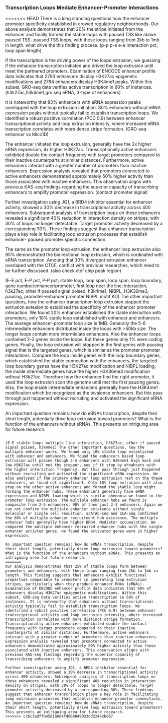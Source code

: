 ### Transcription Loops Mediate Enhancer-Promoter Interactions

<<<<<<< HEAD
There is a long standing questions how the enhancer promoter specificity established in crowed regulatory neighborhoods. Our above analysis demonstrates that 20% the stripe initiated from the enhancer and finally formed the stable loops with paused TSS like above paused TSS- paused TSS loops, with these loops ranging from 2kb to 1mb in length. what drive the this finding process. 
(p-p p-e e-e interaction pct, loop span length)

 If the transcription is the driving power of the loops extrusion, we guessing if the enhancer transcription initiated and drived the loop extrusion until meet the partnered promoters. Examination of ENCODE enhancer profile data indicates that 2793 enhancers display H3K27ac epigenetic modifications and 2784 enhancers display H3K4me1 peaks. Within this subset, GRO-seq data verifies active transcription in 60% of instances. (h3k27ac,h3k4me1,gro seq eRNA, 3-type of enhancers)

 It is noteworthy that 80% enhancers with eRNA expression peaks overlapped with the loop extrusion initiation. 80% enhancers without eRNA expression peaks without typically fail to establish transcription loops. We identified a robust positive correlation (PCC 0.9) between enhancer transcriptional activity and loop extrusion intensity, where increased eRNA transcription correlates with more dense stripe formation. (GRO-seq enhancer vs Micc1D)

The enhancer initiated the loop extrusion, generally have the 2x higher eRNA expression, 4x higher H3K27ac. Transcriptionally active enhancers exhibited double the contact frequency with target promoters compared to their inactive counterparts at similar distances. 
Furthermore, active enhancers interact with a greater number of promoters than inactive enhancers. Expression analysis revealed that promoters connected to active enhancers demonstrated approximately 50% higher activity than those associated with inactive enhancers. This observation aligns with previous KAS-seq findings regarding the superior capacity of transcribing enhancers to amplify promoter expression. (contact promoter signal) 

Further investigation using JQ1, a BRD4 inhibitor essential for enhancer activity, showed a 30% decrease in transcriptional activity across 400 enhancers. Subsequent analysis of transcription loops on these enhancers revealed a significant 40% reduction in interaction density on stripes, with 30% of loops no longer detectable. Target promoter activity decreased by a corresponding 30%. These findings suggest that enhancer transcription plays a key role in facilitating loop extrusion processes that establish enhancer- paused promoter specific connection. 

The same as the promoter loop extrusion, the enhancer loop extrusion also 95% demonstrated the bidirectional loop extrusion, which is cordinated with eRNA transcription. Amoung that 30% divergent extrusion enhancer overlaped with the CTCF, conflict with previous researches, which need to be further discussed. (also check ctcf chip peak region)

(E-E pct, E-P pct, P-P pct; stable loop, loop span, loop span, loop boundary, gene number/enhancer/promoter, first loop near the line; interaction, h3k27ac; other if paused signal poised, h3k4me1, NIBPL, H3K36me3, pausing, promoter-enhancer promoter NIBPL motif KO)
The other important questions, how the enhancer transcription loop extrusion stopped the extrusion extesion to establised the specificity of the enhancer promoter interaction. We found 20% enhancer established the stable interaction with promoters, only 10% stable loop established with enhancer and enhancers. The average enhancer-promoter loop size is 1MB. Generally the 5-6 intermediate enhancers distributed inside the loops with >50kb size. The longer loops contain more intermidiate enhancers. Also the enhancer loops contained 2-3 genes inside the loops. But these genes only 1% were coding genes. Finally, the loop extrusion will stopped in the first genes with pausing signal that is the targeted genes, which is similar as the promoter promoter interactions. Compare the loop inside genes with the loop boundary genes, which established the stable connection with the enhancers, the targeted loop boundary genes have the H3K27ac modification and NIBPL loading, the inside intermidiate genes have the higher H3K36me3 modification without H3k27ac. Therefore how the enhancer find the right promoter, it used the loop extrusion scan the genome until met the first pausing genes. Also, the loop inside intermediate enhancers generally have the H3K4me1 modificaiton which be recognized as the bivalence enhancers. But this pass through just happened without recruiting and activated the significant eRNA expression. 

An important question remains: how do eRNAs transcription, despite their short length, potentially drive loop extrusion toward promoters? What is the function of the enhancers without eRNAs. This presents an intriguing area for future research.
~~~~~~~~~~~~~~~~~~~~~~

(E-E stable loop: multiple line interaction, h3k27ac; other if paused signal poised, h3k4me1) The other important questions, how the multiple enhancer works. We found only 10% stable loop established with enhancer and enhancers. We found the enhancers based loop extrusion will passed though 3-5 enhancers with H3K4me1 high mark and low H3K27ac until met the stopper. see if it stop by ehnahcers with the higher interaction frequency. But this pass through just happened without recruiting and activated the significant eRNA expression. We also analyzed if the primary enhancer loop extrusion rest on the these enhancers, we found not significant. Only 10% loop extrusion will also stop on the other active enhancers and formed the stable loop might forming the enhancer hubs. These enhancers generally have eRNA expression and NIBPL loading which is similar phenomia we found in the promoter loop extrusion. The multiple enhancer hubs we found is composite from 2-5 enhancers, 90% of them just 2-3 enhancers. Again we can not confirm the multiple enhancer existence without single molecular or single cell resultion. scATAC-seq and SCA-seq confirmed the 60% of multiple enhancer recruitment hub existence. The multiple enhancer hubs generally have higher BRD4, Mediator accumulation. We compared the multiple enhancer recruited enhancer hubs with the single enhancer activted genes, we found the activated genes were 2x higher expression. 

An important question remains: how do eRNAs transcription, despite their short length, potentially drive loop extrusion toward promoters? What is the function of the enhancers without eRNAs. This presents an intriguing area for future research.
=======
Our analysis demonstrates that 25% of stable loops form between promoters and enhancers, with these loops ranging from 2kb to 1mb in length. This finding suggests that enhancers exhibit functional properties comparable to promoters in generating loop extrusion stripes, particularly when they produce enhancer RNAs (eRNAs). Examination of ENCODE enhancer profile data indicates that 60% of enhancers display H3K27ac epigenetic modifications. Within this subset, GRO-seq data verifies active transcription in 60% of instances. It is noteworthy that enhancers without transcriptional activity typically fail to establish transcription loops. We identified a robust positive correlation (PCC 0.9) between enhancer transcriptional activity and loop extrusion intensity, where increased transcription correlates with more distinct stripe formation. Transcriptionally active enhancers exhibited double the contact frequency with target promoters compared to their inactive counterparts at similar distances. Furthermore, active enhancers interact with a greater number of promoters than inactive enhancers. Expression analysis revealed that promoters connected to active enhancers demonstrated approximately 50% higher activity than those associated with inactive enhancers. This observation aligns with previous KAS-seq findings regarding the superior capacity of transcribing enhancers to amplify promoter expression.

Further investigation using JQ1, a BRD4 inhibitor essential for enhancer activity, showed a 30% decrease in transcriptional activity across 400 enhancers. Subsequent analysis of transcription loops on these enhancers revealed a significant 40% reduction in interaction density on stripes, with 30% of loops no longer detectable. Target promoter activity decreased by a corresponding 30%. These findings suggest that enhancer transcription plays a key role in facilitating loop extrusion processes that establish enhancer-promoter connections. An important question remains: how do eRNAs transcription, despite their short length, potentially drive loop extrusion toward promoters? This presents an intriguing area for future research.
>>>>>>> ccbc3adffb4561a004fd608049033dd22442bd07
